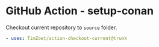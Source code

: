 # GitHub Action - setup-conan

Checkout current repository to `source` folder.

```yml
- uses: TimZoet/action-checkout-current@trunk
```
